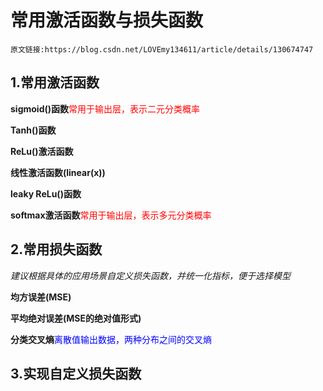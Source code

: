 # 常用激活函数与损失函数

`原文链接:https://blog.csdn.net/LOVEmy134611/article/details/130674747`

## 1.常用激活函数

**sigmoid()函数**<font color='red'>常用于输出层，表示二元分类概率</font>

**Tanh()函数**

**ReLu()激活函数**

**线性激活函数(linear(x))**

**leaky ReLu()函数**

**softmax激活函数**<font color='red'>常用于输出层，表示多元分类概率</font>

## 2.常用损失函数

*建议根据具体的应用场景自定义损失函数，并统一化指标，便于选择模型*

**均方误差(MSE)**

**平均绝对误差(MSE的绝对值形式)**

**分类交叉熵**<font color='blue'>离散值输出数据，两种分布之间的交叉熵</font>

## 3.实现自定义损失函数




